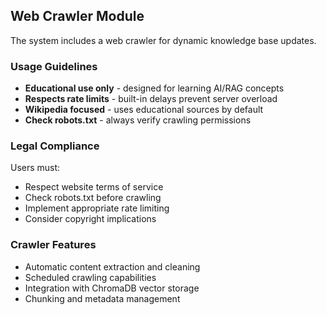 ## Web Crawler Module

The system includes a web crawler for dynamic knowledge base updates.

### Usage Guidelines
- **Educational use only** - designed for learning AI/RAG concepts
- **Respects rate limits** - built-in delays prevent server overload
- **Wikipedia focused** - uses educational sources by default
- **Check robots.txt** - always verify crawling permissions

### Legal Compliance
Users must:
- Respect website terms of service
- Check robots.txt before crawling
- Implement appropriate rate limiting
- Consider copyright implications

### Crawler Features
- Automatic content extraction and cleaning
- Scheduled crawling capabilities
- Integration with ChromaDB vector storage
- Chunking and metadata management